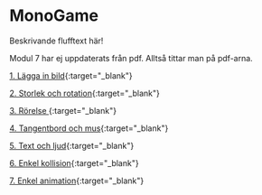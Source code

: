 # MonoGame

Beskrivande flufftext här!

Modul 7 har ej uppdaterats från pdf. Alltså tittar man på pdf-arna.

[1. Lägga in bild](monoguide-old-pdf/01%20MG%20Lägga%20in%20Bild.pdf){:target="_blank"}

[2. Storlek och rotation](monoguide-old-pdf/02%20MG%20Storlek%20och%20Rotation.pdf){:target="_blank"}

[3. Rörelse ](monoguide-old-pdf/03%20MG%20Rörelse.pdf){:target="_blank"}

[4. Tangentbord och mus](monoguide-old-pdf/04%20MG%20Tangentbord%20och%20Mus.pdf){:target="_blank"}

[5. Text och ljud](monoguide-old-pdf/05%20MG%20Text%20och%20Ljud.pdf){:target="_blank"}

[6. Enkel kollision](monoguide-old-pdf/06%20MG%20Enkel%20Kollision.pdf){:target="_blank"}

[7. Enkel animation](monoguide-old-pdf/07%20MG%20Enkel%20Animering.pdf){:target="_blank"}



